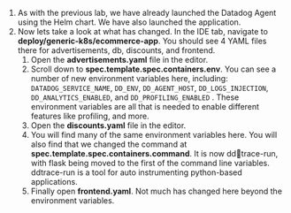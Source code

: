 1.  As with the previous lab, we have already launched the Datadog Agent using the Helm chart. We have also launched the application. 
2.  Now lets take a look at what has changed. In the IDE tab, navigate to **deploy/generic-k8s/ecommerce-app**. You should see 4 YAML files there for advertisements, db, discounts, and frontend.
    1.  Open the **advertisements.yaml** file in the editor.
    2.  Scroll down to **spec.template.spec.containers.env**. You can see a number of new environment variables here, including: `DATADOG_SERVICE_NAME`, `DD_ENV`, `DD_AGENT_HOST`, `DD_LOGS_INJECTION`, `DD_ANALYTICS_ENABLED`, and `DD_PROFILING_ENABLED` . These environment variables are all that is needed to enable different features like profiling, and more. 
    3.  Open the **discounts.yaml** file in the editor. 
    4.  You will find many of the same environment variables here. You will also find that we changed the command at **spec.template.spec.containers.command**. It is now ddtrace-run, with flask being moved to the first of the command line variables. ddtrace-run is a tool for auto instrumenting python-based applications. 
    5.  Finally open **frontend.yaml**. Not much has changed here beyond the environment variables.